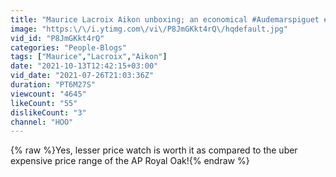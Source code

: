 ```yaml
---
title: "Maurice Lacroix Aikon unboxing; an economical #Audemarspiguet #royaloak alternative?"
image: "https:\/\/i.ytimg.com\/vi\/P8JmGKkt4rQ\/hqdefault.jpg"
vid_id: "P8JmGKkt4rQ"
categories: "People-Blogs"
tags: ["Maurice","Lacroix","Aikon"]
date: "2021-10-13T12:42:15+03:00"
vid_date: "2021-07-26T21:03:36Z"
duration: "PT6M27S"
viewcount: "4645"
likeCount: "55"
dislikeCount: "3"
channel: "HOO"
---
```

{% raw %}Yes, lesser price watch is worth it as compared to the uber expensive price range of the AP Royal Oak!{% endraw %}
